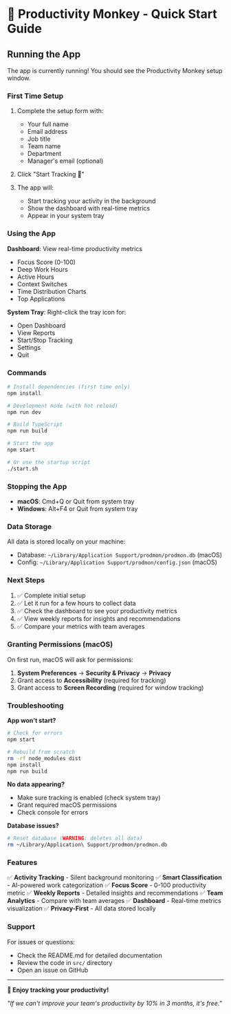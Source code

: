 # 🐒 Productivity Monkey - Quick Start Guide

## Running the App

The app is currently running! You should see the Productivity Monkey setup window.

### First Time Setup

1. Complete the setup form with:
   - Your full name
   - Email address
   - Job title
   - Team name
   - Department
   - Manager's email (optional)

2. Click "Start Tracking 🚀"

3. The app will:
   - Start tracking your activity in the background
   - Show the dashboard with real-time metrics
   - Appear in your system tray

### Using the App

**Dashboard**: View real-time productivity metrics
- Focus Score (0-100)
- Deep Work Hours
- Active Hours
- Context Switches
- Time Distribution Charts
- Top Applications

**System Tray**: Right-click the tray icon for:
- Open Dashboard
- View Reports
- Start/Stop Tracking
- Settings
- Quit

### Commands

```bash
# Install dependencies (first time only)
npm install

# Development mode (with hot reload)
npm run dev

# Build TypeScript
npm run build

# Start the app
npm start

# Or use the startup script
./start.sh
```

### Stopping the App

- **macOS**: Cmd+Q or Quit from system tray
- **Windows**: Alt+F4 or Quit from system tray

### Data Storage

All data is stored locally on your machine:
- Database: `~/Library/Application Support/prodmon/prodmon.db` (macOS)
- Config: `~/Library/Application Support/prodmon/config.json` (macOS)

### Next Steps

1. ✅ Complete initial setup
2. ✅ Let it run for a few hours to collect data
3. ✅ Check the dashboard to see your productivity metrics
4. ✅ View weekly reports for insights and recommendations
5. ✅ Compare your metrics with team averages

### Granting Permissions (macOS)

On first run, macOS will ask for permissions:

1. **System Preferences** → **Security & Privacy** → **Privacy**
2. Grant access to **Accessibility** (required for tracking)
3. Grant access to **Screen Recording** (required for window tracking)

### Troubleshooting

**App won't start?**
```bash
# Check for errors
npm start

# Rebuild from scratch
rm -rf node_modules dist
npm install
npm run build
```

**No data appearing?**
- Make sure tracking is enabled (check system tray)
- Grant required macOS permissions
- Check console for errors

**Database issues?**
```bash
# Reset database (WARNING: deletes all data)
rm ~/Library/Application\ Support/prodmon/prodmon.db
```

### Features

✅ **Activity Tracking** - Silent background monitoring
✅ **Smart Classification** - AI-powered work categorization
✅ **Focus Score** - 0-100 productivity metric
✅ **Weekly Reports** - Detailed insights and recommendations
✅ **Team Analytics** - Compare with team averages
✅ **Dashboard** - Real-time metrics visualization
✅ **Privacy-First** - All data stored locally

### Support

For issues or questions:
- Check the README.md for detailed documentation
- Review the code in `src/` directory
- Open an issue on GitHub

---

**🐒 Enjoy tracking your productivity!**

*"If we can't improve your team's productivity by 10% in 3 months, it's free."*
